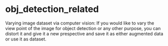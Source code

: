 # obj_detection_related
Varying image dataset via computer vision:
If you would like to vary the view point of the image for object detection or any other purpose,
you can distort it and give it a new prespective and save it as either augmented data or use it as dataset.
